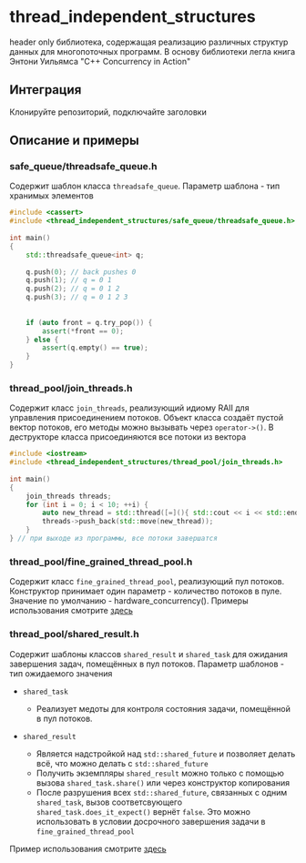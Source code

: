 # thread_independent_structures
header only библиотека, содержащая реализацию различных структур данных для многопоточных программ. В основу библиотеки легла книга Энтони Уильямса "C++ Concurrency in Action"
## Интеграция
Клонируйте репозиторий, подключайте заголовки
## Описание и примеры
### safe_queue/threadsafe_queue.h
Содержит шаблон класса `threadsafe_queue`. Параметр шаблона - тип хранимых элементов
```cpp
#include <cassert>
#include <thread_independent_structures/safe_queue/threadsafe_queue.h>
 
int main()
{
    std::threadsafe_queue<int> q;
 
    q.push(0); // back pushes 0
    q.push(1); // q = 0 1
    q.push(2); // q = 0 1 2
    q.push(3); // q = 0 1 2 3
 
 
    if (auto front = q.try_pop()) {
        assert(*front == 0);
    } else {
        assert(q.empty() == true);
    }
}
```
### thread_pool/join_threads.h
Содержит класс `join_threads`, реализующий идиому RAII для управления присоединением потоков. Объект класса создаёт пустой вектор потоков, его методы можно вызывать через `operator->()`. В деструкторе класса присоединяются все потоки из вектора
```cpp
#include <iostream>
#include <thread_independent_structures/thread_pool/join_threads.h>
 
int main()
{
    join_threads threads;
    for (int i = 0; i < 10; ++i) {
        auto new_thread = std::thread([=](){ std::cout << i << std::endl});
        threads->push_back(std::move(new_thread));
    }
} // при выходе из программы, все потоки завершатся
```
### thread_pool/fine_grained_thread_pool.h
Содержит класс `fine_grained_thread_pool`, реализующий пул потоков. Конструктор принимает один параметр - количество потоков в пуле. Значение по умолчанию - hardware_concurrency(). Примеры использования смотрите [здесь](https://gitea/filippar/thread_independent_structures/src/branch/main/tests/thread_pool/test_fine_grained_thread_pool.h)

### thread_pool/shared_result.h
Содержит шаблоны классов `shared_result` и `shared_task` для ожидания завершения задач, помещённых в пул потоков. Параметр шаблонов - тип ожидаемого значения 

- `shared_task`
    - Реализует медоты для контроля состояния задачи, помещённой в пул потоков.

- `shared_result`
    - Является надстройкой над `std::shared_future` и позволяет делать всё, что можно делать с `std::shared_future`
    - Получить экземпляры `shared_result` можно только с помощью вызова `shared_task.share()` или через конструктор копирования
    - После разрушения всех `std::shared_future`, связанных с одним `shared_task`, вызов соответсвующего `shared_task.does_it_expect()` вернёт `false`. Это можно использовать в условии досрочного завершения задачи в `fine_grained_thread_pool`

Пример использования смотрите [здесь](https://gitea/filippar/thread_independent_structures/src/branch/main/tests/thread_pool/test_shared_result.h)
